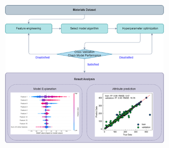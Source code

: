 <img src="https://github.com/NianSan-H/mlrap/blob/master/mlrap/example/workflow.png" alt="fig" title="workflow">
